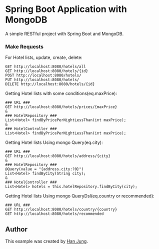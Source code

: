 # Spring Boot Application with MongoDB

A simple RESTful project with Spring Boot and MongoDB.

### Make Requests
For Hotel lists, update, create, delete:
```
GET http://localhost:8080/hotels/all
GET http://localhost:8080/hotels/{id}
POST http://localhost:8080/hotels/
PUT http://localhost:8080/hotels/
DELETE http://localhost:8080/hotels/{id}
```

Getting Hotel lists with some conditions(eq.maxPrice):
```
### URL ###
GET http://localhost:8080/hotels/prices/{maxPrice}
&
### HotelRepository ###
List<Hotel> findByPricePerNightLessThan(int maxPrice);
&
### HotelController ###
List<Hotel> findByPricePerNightLessThan(int maxPrice);
```

Getting Hotel lists Using mongo Query(eq.city):
```
### URL ###
GET http://localhost:8080/hotels/address/{city}
&
### HotelRepository ###
@Query(value = "{address.city:?0}")
List<Hotel> findByCity(String city);
&
### HotelController ###
List<Hotel> hotels = this.hotelRepository.findByCity(city);
```

Getting Hotel lists Using mongo QueryDsl(eq.country or recommended):
```
### URL ###
GET http://localhost:8080/hotels/country/{country}
GET http://localhost:8080/hotels/recommended
```

## Author

This example was created by [Han Jung](http://mhanjung.github.io).